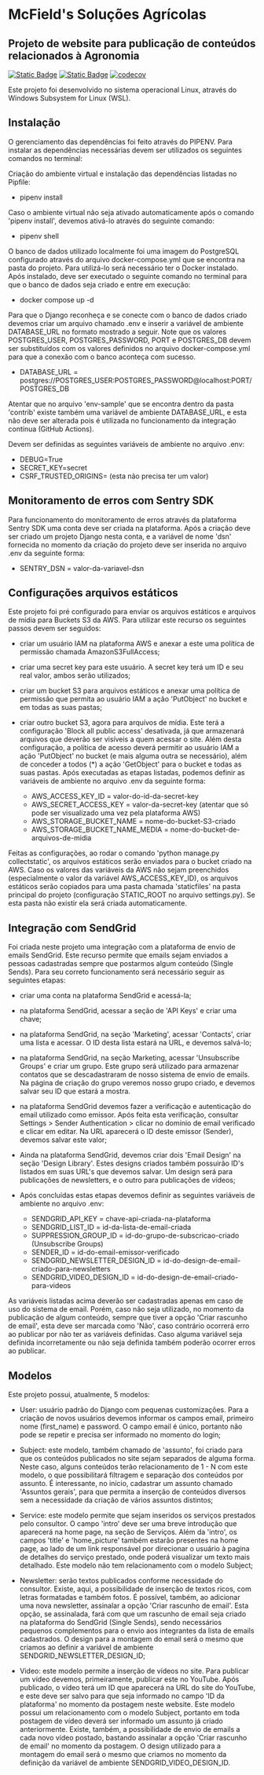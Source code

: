 # McField's Soluções Agrícolas

## Projeto de website para publicação de conteúdos relacionados à Agronomia

[![Static Badge](https://img.shields.io/badge/Python-3.11-blue)](https://www.python.org/)
[![Static Badge](https://img.shields.io/badge/Django-5.0.2-green)](https://www.djangoproject.com/)
[![codecov](https://codecov.io/gh/fczanetti/mcfields/graph/badge.svg?token=XiQdJaQNse)](https://codecov.io/gh/fczanetti/mcfields)

Este projeto foi desenvolvido no sistema operacional Linux, através do Windows Subsystem for Linux (WSL).


## Instalação

O gerenciamento das dependências foi feito através do PIPENV. Para instalar as dependências necessárias devem ser
utilizados os seguintes comandos no terminal:

Criação do ambiente virtual e instalação das dependências listadas no Pipfile:
  - pipenv install

Caso o ambiente virtual não seja ativado automaticamente após o comando 'pipenv install', devemos ativá-lo através do
seguinte comando:
  - pipenv shell

O banco de dados utilizado localmente foi uma imagem do PostgreSQL configurado através do arquivo docker-compose.yml
que se encontra na pasta do projeto. Para utilizá-lo será necessário ter o Docker instalado. Após instalado, deve ser
executado o seguinte comando no terminal para que o banco de dados seja criado e entre em execução:
  - docker compose up -d

Para que o Django reconheça e se conecte com o banco de dados criado devemos criar um arquivo chamado .env e inserir
a variável de ambiente DATABASE_URL no formato mostrado a seguir. Note que os valores POSTGRES_USER, POSTGRES_PASSWORD,
PORT e POSTGRES_DB devem ser substituídos com os valores definidos no arquivo docker-compose.yml para que a conexão com
o banco aconteça com sucesso.
  - DATABASE_URL = postgres://POSTGRES_USER:POSTGRES_PASSWORD@localhost:PORT/POSTGRES_DB

Atentar que no arquivo 'env-sample' que se encontra dentro da pasta 'contrib' existe também uma variável de ambiente
DATABASE_URL, e esta não deve ser alterada pois é utilizada no funcionamento da integração contínua (GitHub Actions).

Devem ser definidas as seguintes variáveis de ambiente no arquivo .env:

  - DEBUG=True
  - SECRET_KEY=secret
  - CSRF_TRUSTED_ORIGINS= (esta não precisa ter um valor)


## Monitoramento de erros com Sentry SDK

Para funcionamento do monitoramento de erros através da plataforma Sentry SDK uma conta deve ser criada na plataforma.
Após a criação deve ser criado um projeto Django nesta conta, e a variável de nome 'dsn' fornecida no momento da criação
do projeto deve ser inserida no arquivo .env da seguinte forma:

  - SENTRY_DSN = valor-da-variavel-dsn


## Configurações arquivos estáticos

Este projeto foi pré configurado para enviar os arquivos estáticos e arquivos de mídia para Buckets S3 da AWS. Para
utilizar este recurso os seguintes passos devem ser seguidos:
- criar um usuário IAM na plataforma AWS e anexar a este uma política de permissão chamada AmazonS3FullAccess;
- criar uma secret key para este usuário. A secret key terá um ID e seu real valor, ambos serão utilizados;
- criar um bucket S3 para arquivos estáticos e anexar uma política de permissão que permita ao usuário IAM a ação
'PutObject' no bucket e em todas as suas pastas;
- criar outro bucket S3, agora para arquívos de mídia. Este terá a configuração 'Block all public access' desativada,
já que armazenará arquivos que deverão ser visíveis a quem acessar o site. Além desta configuração, a política de
acesso deverá permitir ao usuário IAM a ação 'PutObject' no bucket (e mais alguma outra se necessário), além de
conceder a todos (*) a ação 'GetObject' para o bucket e todas as suas pastas.
Após executadas as etapas listadas, podemos definir as variáveis de ambiente no arquivo .env da seguinte forma:

  - AWS_ACCESS_KEY_ID = valor-do-id-da-secret-key
  - AWS_SECRET_ACCESS_KEY = valor-da-secret-key (atentar que só pode ser visualizado uma vez pela plataforma AWS)
  - AWS_STORAGE_BUCKET_NAME = nome-do-bucket-S3-criado
  - AWS_STORAGE_BUCKET_NAME_MEDIA = nome-do-bucket-de-arquivos-de-midia

Feitas as configurações, ao rodar o comando 'python manage.py collectstatic', os arquivos estáticos serão enviados para
o bucket criado na AWS. Caso os valores das variáveis da AWS não sejam preenchidos (especialmente o valor da variável
AWS_ACCESS_KEY_ID), os arquivos estáticos serão copiados para uma pasta chamada 'staticfiles' na pasta principal do
projeto (configuração STATIC_ROOT no arquivo settings.py). Se esta pasta não existir ela será criada automaticamente.


## Integração com SendGrid

Foi criada neste projeto uma integração com a plataforma de envio de emails SendGrid. Este recurso permite que emails
sejam enviados a pessoas cadastradas sempre que postarmos algum conteúdo (Single Sends). Para seu correto funcionamento
será necessário seguir as seguintes etapas:
- criar uma conta na plataforma SendGrid e acessá-la;
- na plataforma SendGrid, acessar a seção de 'API Keys' e criar uma chave;
- na plataforma SendGrid, na seção 'Marketing', acessar 'Contacts', criar uma lista e acessar. O ID desta lista estará
na URL, e devemos salvá-lo;
- na plataforma SendGrid, na seção Marketing, acessar 'Unsubscribe Groups' e criar um grupo. Este grupo será utilizado
para armazenar contatos que se descadastraram de nosso sistema de envio de emails. Na página de criação do grupo veremos
nosso grupo criado, e devemos salvar seu ID que estará a mostra.
- na plataforma SendGrid devemos fazer a verificação e autenticação do email utilizado como emissor. Após feita esta
verificação, consultar Settings > Sender Authentication > clicar no domínio de email verificado e clicar em editar. Na
URL aparecerá o ID deste emissor (Sender), devemos salvar este valor;
- Ainda na plataforma SendGrid, devemos criar dois 'Email Design' na seção 'Design Library'. Estes designs criados também
possuirão ID's listados em suas URL's que devemos salvar. Um design será para publicações de newsletters, e o outro para
publicações de vídeos;
- Após concluídas estas etapas devemos definir as seguintes variáveis de ambiente no arquivo .env:

  - SENDGRID_API_KEY = chave-api-criada-na-plataforma
  - SENDGRID_LIST_ID = id-da-lista-de-email-criada
  - SUPPRESSION_GROUP_ID = id-do-grupo-de-subscricao-criado (Unsubscribe Groups)
  - SENDER_ID = id-do-email-emissor-verificado
  - SENDGRID_NEWSLETTER_DESIGN_ID = id-do-design-de-email-criado-para-newsletters
  - SENDGRID_VIDEO_DESIGN_ID = id-do-design-de-email-criado-para-videos

As variáveis listadas acima deverão ser cadastradas apenas em caso de uso do sistema de email. Porém, caso não seja
utilizado, no momento da publicação de algum conteúdo, sempre que tiver a opção 'Criar rascunho de email', esta deve ser
marcada como 'Não', caso contrário ocorrerá erro ao publicar por não ter as variáveis definidas. Caso alguma variável
seja definida incorretamente ou não seja definida também poderão ocorrer erros ao publicar.


## Modelos

Este projeto possui, atualmente, 5 modelos:
- User: usuário padrão do Django com pequenas customizações. Para a criação de novos usuários devemos informar os campos
email, primeiro nome (first_name) e password. O campo email é único, portanto não pode se repetir e precisa ser informado
no momento do login;

- Subject: este modelo, também chamado de 'assunto', foi criado para que os conteúdos publicados no site sejam separados
de alguma forma. Neste caso, alguns conteúdos terão relacionamento de 1 - N com este modelo, o que possibilitará filtragem
e separação dos conteúdos por assunto. É interessante, no início, cadastrar um assunto chamado 'Assuntos gerais', para
que permita a inserção de conteúdos diversos sem a necessidade da criação de vários assuntos distintos;

- Service: este modelo permite que sejam inseridos os serviços prestados pelo consultor. O campo 'intro' deve ser uma
breve introdução que aparecerá na home page, na seção de Serviços. Além da 'intro', os campos 'title' e 'home_picture'
também estarão presentes na home page, ao lado de um link responsável por direcionar o usuário à pagina de detalhes do
serviço prestado, onde poderá visualizar um texto mais detalhado. Este modelo não tem relacionamento com o modelo Subject;

- Newsletter: serão textos publicados conforme necessidade do consultor. Existe, aqui, a possibilidade de inserção de
textos ricos, com letras formatadas e também fotos. É possível, também, ao adicionar uma nova newsletter, assinalar a
opção 'Criar rascunho de email'. Esta opção, se assinalada, fará com que um rascunho de email seja criado na plataforma
do SendGrid (Single Sends), sendo necessários pequenos complementos para o envio aos integrantes da lista de emails
cadastrados. O design para a montagem do email será o mesmo que criamos ao definir a variável de ambiente
SENDGRID_NEWSLETTER_DESIGN_ID;

- Video: este modelo permite a inserção de vídeos no site. Para publicar um vídeo devemos, primeiramente, publicar este
no YouTube. Após publicado, o vídeo terá um ID que aparecerá na URL do site do YouTube, e este deve ser salvo para que
seja informado no campo 'ID da plataforma' no momento da postagem neste website. Este modelo possui um relacionamento
com o modelo Subject, portanto em toda postagem de vídeo deverá ser informado um assunto já criado anteriormente. Existe,
também, a possibilidade de envio de emails a cada novo vídeo postado, bastando assinalar a opção 'Criar rascunho de email'
no momento da postagem. O design utilizado para a montagem do email será o mesmo que criamos no momento da definição
da variável de ambiente SENDGRID_VIDEO_DESIGN_ID.
